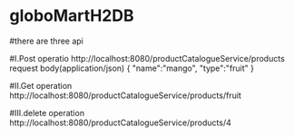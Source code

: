 # globoMartH2DB
#there are three api 

#I.Post operatio
http://localhost:8080/productCatalogueService/products
request body(application/json)
{
"name":"mango",
"type":"fruit"
}

#II.Get operation
http://localhost:8080/productCatalogueService/products/fruit

#III.delete operation
http://localhost:8080/productCatalogueService/products/4
